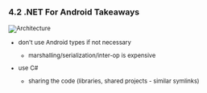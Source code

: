 ### 4.2 .NET For Android Takeaways

<small>

![Architecture](https://docs.microsoft.com/en-us/xamarin/android/internals/architecture-images/architecture1.png "Architecture")

*   don't use Android types if not necessary

    *   marshalling/serialization/inter-op is expensive

*   use C#

    *   sharing the code (libraries, shared projects - similar symlinks)

</small>